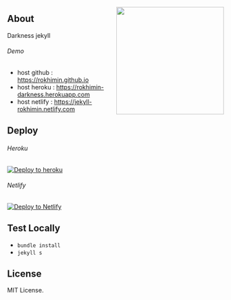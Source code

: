 <a href="https://github.com/rokhimin/Darkness"><img src="https://media.tenor.com/images/0a3605d63dcca393d5b50f78e3cc87b0/tenor.gif" width="250" align="right"/></a>
## About
Darkness jekyll

###### Demo
- host github : https://rokhimin.github.io
- host heroku : https://rokhimin-darkness.herokuapp.com
- host netlify : https://jekyll-rokhimin.netlify.com

## Deploy

###### Heroku
[![Deploy to heroku](https://www.herokucdn.com/deploy/button.png)](https://dashboard.heroku.com/new?button-url=https://github.com/rokhimin/Darkness/tree/deploy_heroku&template=https://github.com/rokhimin/Darkness/tree/deploy_heroku) 

###### Netlify
 [![Deploy to Netlify](https://www.netlify.com/img/deploy/button.svg)](https://app.netlify.com/start/deploy?repository=https://github.com/rokhimin/jekyll-netlify)

## Test Locally
- ``bundle install``
- ``jekyll s``

## License 
MIT License.
